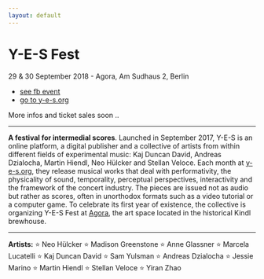 ```yaml
---
layout: default
---
```


# Y-E-S Fest

29 & 30 September 2018 - Agora, Am Sudhaus 2, Berlin

* [see fb event](https://www.facebook.com/events/204800937038892/)
* [go to y-e-s.org](https://www.y-e-s.org)

More infos and ticket sales soon ..

---

**A festival for intermedial scores**. Launched in September 2017, Y-E-S is an online platform, a digital publisher and a collective of artists from within different fields of experimental music: Kaj Duncan David, Andreas Dzialocha, Martin Hiendl, Neo Hülcker and Stellan Veloce. Each month at [y-e-s.org](https://y-e-s.org), they release musical works that deal with performativity, the physicality of sound, temporality, perceptual perspectives, interactivity and the framework of the concert industry. The pieces are issued not as audio but rather as scores, often in unorthodox formats such as a video tutorial or a computer game. To celebrate its first year of existence, the collective is organizing Y-E-S Fest at [Agora](http://agoracollective.org/), the art space located in the historical Kindl brewhouse.

---

**Artists:** ⭐️ Neo Hülcker ⭐️ Madison Greenstone ⭐️ Anne Glassner ⭐️ Marcela Lucatelli ⭐️ Kaj Duncan David ⭐️ Sam Yulsman ⭐️ Andreas Dzialocha ⭐️ Jessie Marino ⭐️ Martin Hiendl ⭐️ Stellan Veloce ⭐️ Yiran Zhao
